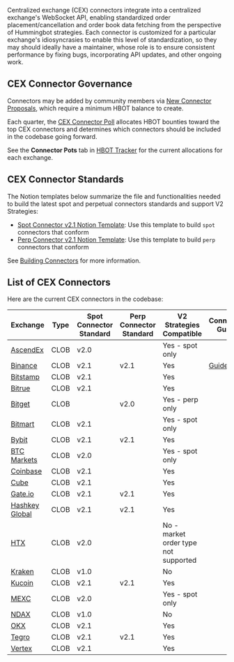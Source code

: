 Centralized exchange (CEX) connectors integrate into a centralized exchange's WebSocket API, enabling standardized order placement/cancellation and order book data fetching from the perspective of Hummingbot strategies. Each connector is customized for a particular exchange's idiosyncrasies to enable this level of standardization, so they may should ideally have a maintainer, whose role is to ensure consistent performance by fixing bugs, incorporating API updates, and other ongoing work.

## CEX Connector Governance

Connectors may be added by community members via [New Connector Proposals](/governance/proposals), which require a minimum HBOT balance to create.

Each quarter, the [CEX Connector Poll](/governance/polls) allocates HBOT bounties toward the top CEX connectors and determines which connectors should be included in the codebase going forward.

See the **Connector Pots** tab in [HBOT Tracker](https://docs.google.com/spreadsheets/d/1UNAumPMnXfsghAAXrfKkPGRH9QlC8k7Cu1FGQVL1t0M/edit?usp=sharing) for the current allocations for each exchange.

## CEX Connector Standards

The Notion templates below summarize the file and functionalities needed to build the latest spot and perpetual connectors standards and support V2 Strategies:

* [Spot Connector v2.1 Notion Template](https://hummingbot-foundation.notion.site/Spot-Connector-v2-1-1cc43830938445c9974f43ef861d59f1): Use this template to build `spot` connectors that conform 
* [Perp Connector v2.1 Notion Template](https://hummingbot-foundation.notion.site/Perp-Connector-v2-1-57d8391eb54c40929f77067355fd551e): Use this template to build `perp` connectors that conform 

See [Building Connectors](/developers/connectors) for more information.

## List of CEX Connectors

Here are the current CEX connectors in the codebase:

| Exchange | Type | Spot Connector Standard | Perp Connector Standard | V2 Strategies Compatible | Connector Guide
|----------|------|------|------------|-------------|---|
| [AscendEx](../exchanges/ascendex/index.md) | CLOB | v2.0 |  | Yes - spot only
| [Binance](../exchanges/binance/index.md) | CLOB | v2.1 | v2.1 | Yes | [Guide](/academy-content/using-binance-with-hummingbot)
| [Bitstamp](../exchanges/bitstamp/index.md) | CLOB | v2.1 |  | Yes
| [Bitrue](../exchanges/bitrue.md) | CLOB | v2.1 |  | Yes
| [Bitget](../exchanges/bitget-perpetual.md) | CLOB |  | v2.0 | Yes - perp only
| [Bitmart](../exchanges/bitmart/index.md) | CLOB | v2.1 |  | Yes - spot only 
| [Bybit](../exchanges/bybit) | CLOB | v2.1 | v2.1 | Yes
| [BTC Markets](../exchanges/btc-markets.md) | CLOB | v2.0 |  | Yes - spot only
| [Coinbase](../exchanges/coinbase) | CLOB | v2.1 | | Yes
| [Cube](../exchanges/cube/index.md) | CLOB | v2.1 |  | Yes
| [Gate.io](../exchanges/gate-io/index.md) | CLOB | v2.1 | v2.1 | Yes
| [Hashkey Global](../exchanges/hashkey/index.md) | CLOB | v2.1 | v2.1 | Yes
| [HTX](../exchanges/huobi) | CLOB | v2.0 |  | No - market order type not supported
| [Kraken](../exchanges/kraken) | CLOB | v1.0 |  | No
| [Kucoin](../exchanges/kucoin/index.md) | CLOB | v2.1 | v2.1 | Yes
| [MEXC](../exchanges/mexc) | CLOB | v2.0 |  | Yes - spot only |
| [NDAX](../exchanges/ndax) | CLOB | v1.0 |  | No
| [OKX](../exchanges/okx/okx.md) | CLOB | v2.1 |  | Yes
| [Tegro](../exchanges/tegro/index.md) | CLOB | v2.1 | v2.1 | Yes 
| [Vertex](../exchanges/vertex.md) | CLOB | v2.1 |  | Yes